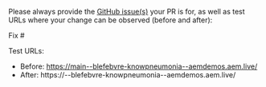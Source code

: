 Please always provide the [GitHub issue(s)](../issues) your PR is for, as well as test URLs where your change can be observed (before and after):

Fix #<gh-issue-id>

Test URLs:
- Before: https://main--blefebvre-knowpneumonia--aemdemos.aem.live/
- After: https://<branch>--blefebvre-knowpneumonia--aemdemos.aem.live/
